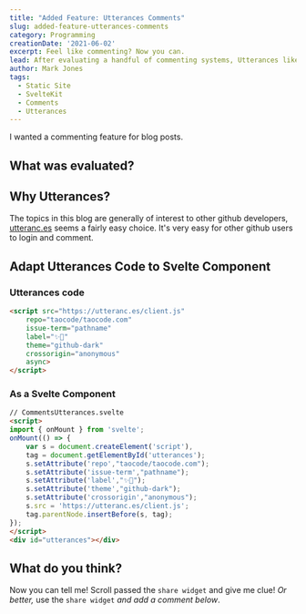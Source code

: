 ```yaml
---
title: "Added Feature: Utterances Comments"
slug: added-feature-utterances-comments
category: Programming
creationDate: '2021-06-02'
excerpt: Feel like commenting? Now you can.
lead: After evaluating a handful of commenting systems, Utterances likely provides the least friction for most developers.
author: Mark Jones
tags:
  - Static Site
  - SvelteKit
  - Comments
  - Utterances
---
```


I wanted a commenting feature for blog posts.

## What was evaluated?

## Why Utterances?

The topics in this blog are generally of interest to other github developers, [utteranc.es](https://utteranc.es) seems a fairly easy choice. It's very easy for other github users to login and comment.

## Adapt Utterances Code to Svelte Component

### Utterances code
``` html
<script src="https://utteranc.es/client.js"
    repo="taocode/taocode.com"
    issue-term="pathname"
    label="✨💬"
    theme="github-dark"
    crossorigin="anonymous"
    async>
</script>
```

### As a Svelte Component

``` html
// CommentsUtterances.svelte
<script>
import { onMount } from 'svelte';
onMount(() => {
    var s = document.createElement('script'),
    tag = document.getElementById('utterances');
    s.setAttribute('repo',"taocode/taocode.com");
    s.setAttribute('issue-term',"pathname");
    s.setAttribute('label',"✨💬");
    s.setAttribute('theme',"github-dark");
    s.setAttribute('crossorigin',"anonymous");
    s.src = 'https://utteranc.es/client.js';
    tag.parentNode.insertBefore(s, tag);
});
</script>
<div id="utterances"></div>
```


## What do you think?

Now you can tell me! Scroll passed the `share widget` and give me clue! *Or better,* use the `share widget` *and add a comment below*.